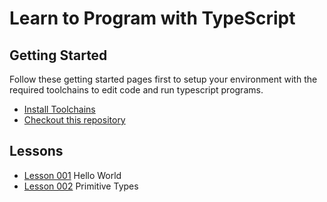 # Learn to Program with TypeScript

## Getting Started

Follow these getting started pages first to setup your environment with the required toolchains to edit code and run typescript programs.

* [Install Toolchains](start/install-toolchains.md)
* [Checkout this repository](start/checkout-repository.md)

## Lessons

* [Lesson 001](lessons/lesson-001/hello-world.md) Hello World
* [Lesson 002](lessons/lesson-002/primitive-types.md) Primitive Types